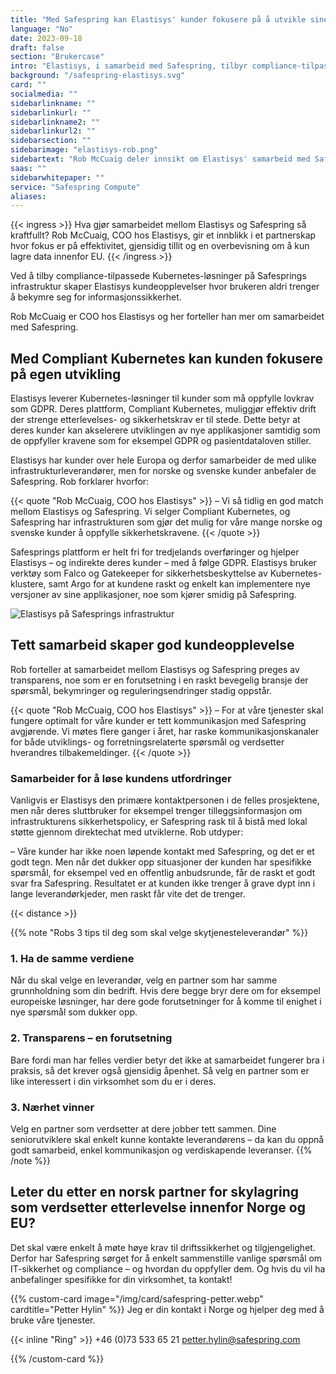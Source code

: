 ```yaml
---
title: "Med Safespring kan Elastisys' kunder fokusere på å utvikle sine digitale tjenester"
language: "No"
date: 2023-09-18
draft: false
section: "Brukercase"
intro: "Elastisys, i samarbeid med Safespring, tilbyr compliance-tilpassede Kubernetes-løsninger. COO Rob McCuaig fremhever viktigheten av partnerskap og datalagring innenfor EU."
background: "/safespring-elastisys.svg"
card: ""
socialmedia: ""
sidebarlinkname: ""
sidebarlinkurl: ""
sidebarlinkname2: ""
sidebarlinkurl2: ""
sidebarsection: ""
sidebarimage: "elastisys-rob.png"
sidebartext: "Rob McCuaig deler innsikt om Elastisys' samarbeid med Safespring og viktigheten av datalagring innenfor EU."
saas: ""
sidebarwhitepaper: ""
service: "Safespring Compute"
aliases:
---
```


{{< ingress >}}
Hva gjør samarbeidet mellom Elastisys og Safespring så kraftfullt? Rob McCuaig, COO hos Elastisys, gir et innblikk i et partnerskap hvor fokus er på effektivitet, gjensidig tillit og en overbevisning om å kun lagre data innenfor EU.
{{< /ingress >}}

Ved å tilby compliance-tilpassede Kubernetes-løsninger på Safesprings infrastruktur skaper Elastisys kundeopplevelser hvor brukeren aldri trenger å bekymre seg for informasjonssikkerhet.

Rob McCuaig er COO hos Elastisys og her forteller han mer om samarbeidet med Safespring.

## Med Compliant Kubernetes kan kunden fokusere på egen utvikling
Elastisys leverer Kubernetes-løsninger til kunder som må oppfylle lovkrav som GDPR. Deres plattform, Compliant Kubernetes, muliggjør effektiv drift der strenge etterlevelses- og sikkerhetskrav er til stede. Dette betyr at deres kunder kan akselerere utviklingen av nye applikasjoner samtidig som de oppfyller kravene som for eksempel GDPR og pasientdataloven stiller.

Elastisys har kunder over hele Europa og derfor samarbeider de med ulike infrastrukturleverandører, men for norske og svenske kunder anbefaler de Safespring. Rob forklarer hvorfor:

{{< quote "Rob McCuaig, COO hos Elastisys" >}}
– Vi så tidlig en god match mellom Elastisys og Safespring. Vi selger Compliant Kubernetes, og Safespring har infrastrukturen som gjør det mulig for våre mange norske og svenske kunder å oppfylle sikkerhetskravene.
{{< /quote >}}

Safesprings plattform er helt fri for tredjelands overføringer og hjelper Elastisys – og indirekte deres kunder – med å følge GDPR. Elastisys bruker verktøy som Falco og Gatekeeper for sikkerhetsbeskyttelse av Kubernetes-klustere, samt Argo for at kundene raskt og enkelt kan implementere nye versjoner av sine applikasjoner, noe som kjører smidig på Safespring.

![Elastisys på Safesprings infrastruktur](/img/saas/elastisys-safespring-compliant-kubernetes-pyramid.svg)

## Tett samarbeid skaper god kundeopplevelse
Rob forteller at samarbeidet mellom Elastisys og Safespring preges av transparens, noe som er en forutsetning i en raskt bevegelig bransje der spørsmål, bekymringer og reguleringsendringer stadig oppstår.

{{< quote "Rob McCuaig, COO hos Elastisys" >}}
– For at våre tjenester skal fungere optimalt for våre kunder er tett kommunikasjon med Safespring avgjørende. Vi møtes flere ganger i året, har raske kommunikasjonskanaler for både utviklings- og forretningsrelaterte spørsmål og verdsetter hverandres tilbakemeldinger.
{{< /quote >}}

### Samarbeider for å løse kundens utfordringer
Vanligvis er Elastisys den primære kontaktpersonen i de felles prosjektene, men når deres sluttbruker for eksempel trenger tilleggsinformasjon om infrastrukturens sikkerhetspolicy, er Safespring rask til å bistå med lokal støtte gjennom direktechat med utviklerne. Rob utdyper:

– Våre kunder har ikke noen løpende kontakt med Safespring, og det er et godt tegn. Men når det dukker opp situasjoner der kunden har spesifikke spørsmål, for eksempel ved en offentlig anbudsrunde, får de raskt et godt svar fra Safespring. Resultatet er at kunden ikke trenger å grave dypt inn i lange leverandørkjeder, men raskt får vite det de trenger.

{{< distance >}}

{{% note "Robs 3 tips til deg som skal velge skytjenesteleverandør" %}}
### 1. Ha de samme verdiene
Når du skal velge en leverandør, velg en partner som har samme grunnholdning som din bedrift. Hvis dere begge bryr dere om for eksempel europeiske løsninger, har dere gode forutsetninger for å komme til enighet i nye spørsmål som dukker opp.

### 2. Transparens – en forutsetning
Bare fordi man har felles verdier betyr det ikke at samarbeidet fungerer bra i praksis, så det krever også gjensidig åpenhet. Så velg en partner som er like interessert i din virksomhet som du er i deres.

### 3. Nærhet vinner
Velg en partner som verdsetter at dere jobber tett sammen. Dine seniorutviklere skal enkelt kunne kontakte leverandørens – da kan du oppnå godt samarbeid, enkel kommunikasjon og verdiskapende leveranser.
{{% /note %}}

## Leter du etter en norsk partner for skylagring som verdsetter etterlevelse innenfor Norge og EU?
Det skal være enkelt å møte høye krav til driftssikkerhet og tilgjengelighet. Derfor har Safespring sørget for å enkelt sammenstille vanlige spørsmål om IT-sikkerhet og compliance – og hvordan du oppfyller dem. Og hvis du vil ha anbefalinger spesifikke for din virksomhet, ta kontakt!

{{% custom-card image="/img/card/safespring-petter.webp" cardtitle="Petter Hylin" %}}
Jeg er din kontakt i Norge og hjelper deg med å bruke våre tjenester.

{{< inline "Ring" >}} +46 (0)73 533 65 21
petter.hylin@safespring.com

{{% /custom-card %}}